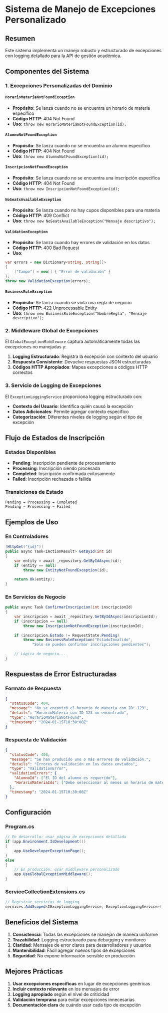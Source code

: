 # Sistema de Manejo de Excepciones Personalizado

## Resumen

Este sistema implementa un manejo robusto y estructurado de excepciones con logging detallado para la API de gestión académica.

## Componentes del Sistema

### 1. Excepciones Personalizadas del Dominio

#### `HorarioMateriaNotFoundException`
- **Propósito**: Se lanza cuando no se encuentra un horario de materia específico
- **Código HTTP**: 404 Not Found
- **Uso**: `throw new HorarioMateriaNotFoundException(id);`

#### `AlumnoNotFoundException`
- **Propósito**: Se lanza cuando no se encuentra un alumno específico
- **Código HTTP**: 404 Not Found
- **Uso**: `throw new AlumnoNotFoundException(id);`

#### `InscripcionNotFoundException`
- **Propósito**: Se lanza cuando no se encuentra una inscripción específica
- **Código HTTP**: 404 Not Found
- **Uso**: `throw new InscripcionNotFoundException(id);`

#### `NoSeatsAvailableException`
- **Propósito**: Se lanza cuando no hay cupos disponibles para una materia
- **Código HTTP**: 409 Conflict
- **Uso**: `throw new NoSeatsAvailableException("Mensaje descriptivo");`

#### `ValidationException`
- **Propósito**: Se lanza cuando hay errores de validación en los datos
- **Código HTTP**: 400 Bad Request
- **Uso**: 
```csharp
var errors = new Dictionary<string, string[]>
{
    ["Campo"] = new[] { "Error de validación" }
};
throw new ValidationException(errors);
```

#### `BusinessRuleException`
- **Propósito**: Se lanza cuando se viola una regla de negocio
- **Código HTTP**: 422 Unprocessable Entity
- **Uso**: `throw new BusinessRuleException("NombreRegla", "Mensaje descriptivo");`

### 2. Middleware Global de Excepciones

El `GlobalExceptionMiddleware` captura automáticamente todas las excepciones no manejadas y:

1. **Logging Estructurado**: Registra la excepción con contexto del usuario
2. **Respuesta Consistente**: Devuelve respuestas JSON estructuradas
3. **Códigos HTTP Apropiados**: Mapea excepciones a códigos HTTP correctos

### 3. Servicio de Logging de Excepciones

El `ExceptionLoggingService` proporciona logging estructurado con:

- **Contexto del Usuario**: Identifica quién causó la excepción
- **Datos Adicionales**: Permite agregar contexto específico
- **Categorización**: Diferentes niveles de logging según el tipo de excepción

## Flujo de Estados de Inscripción

### Estados Disponibles
- **Pending**: Inscripción pendiente de procesamiento
- **Processing**: Inscripción siendo procesada
- **Completed**: Inscripción confirmada exitosamente
- **Failed**: Inscripción rechazada o fallida

### Transiciones de Estado
```
Pending → Processing → Completed
Pending → Processing → Failed
```

## Ejemplos de Uso

### En Controladores

```csharp
[HttpGet("{id}")]
public async Task<IActionResult> GetById(int id)
{
    var entity = await _repository.GetByIdAsync(id);
    if (entity == null)
        throw new EntityNotFoundException(id);
    
    return Ok(entity);
}
```

### En Servicios de Negocio

```csharp
public async Task ConfirmarInscripcion(int inscripcionId)
{
    var inscripcion = await _repository.GetByIdAsync(inscripcionId);
    if (inscripcion == null)
        throw new InscripcionNotFoundException(inscripcionId);
    
    if (inscripcion.Estado != RequestState.Pending)
        throw new BusinessRuleException("EstadoInvalido", 
            "Solo se pueden confirmar inscripciones pendientes");
    
    // Lógica de negocio...
}
```

## Respuestas de Error Estructuradas

### Formato de Respuesta
```json
{
  "statusCode": 404,
  "message": "No se encontró el horario de materia con ID: 123",
  "details": "HorarioMateria con ID 123 no encontrado",
  "type": "HorarioMateriaNotFound",
  "timestamp": "2024-01-15T10:30:00Z"
}
```

### Respuesta de Validación
```json
{
  "statusCode": 400,
  "message": "Se han producido uno o más errores de validación.",
  "details": "Errores de validación en los datos enviados",
  "type": "ValidationError",
  "validationErrors": {
    "AlumnoId": ["El ID del alumno es requerido"],
    "HorarioMateriaIds": ["Debe seleccionar al menos un horario de materia"]
  },
  "timestamp": "2024-01-15T10:30:00Z"
}
```

## Configuración

### Program.cs
```csharp
// En desarrollo: usar página de excepciones detallada
if (app.Environment.IsDevelopment())
{
    app.UseDeveloperExceptionPage();
}
else
{
    // En producción: usar middleware personalizado
    app.UseGlobalExceptionMiddleware();
}
```

### ServiceCollectionExtensions.cs
```csharp
// Registrar servicios de logging
services.AddScoped<IExceptionLoggingService, ExceptionLoggingService>();
```

## Beneficios del Sistema

1. **Consistencia**: Todas las excepciones se manejan de manera uniforme
2. **Trazabilidad**: Logging estructurado para debugging y monitoreo
3. **Claridad**: Mensajes de error claros para desarrolladores y usuarios
4. **Mantenibilidad**: Fácil agregar nuevos tipos de excepciones
5. **Seguridad**: No expone información sensible en producción

## Mejores Prácticas

1. **Usar excepciones específicas** en lugar de excepciones genéricas
2. **Incluir contexto relevante** en los mensajes de error
3. **Logging apropiado** según el nivel de criticidad
4. **Validación temprana** para evitar excepciones innecesarias
5. **Documentación clara** de cuándo usar cada tipo de excepción

